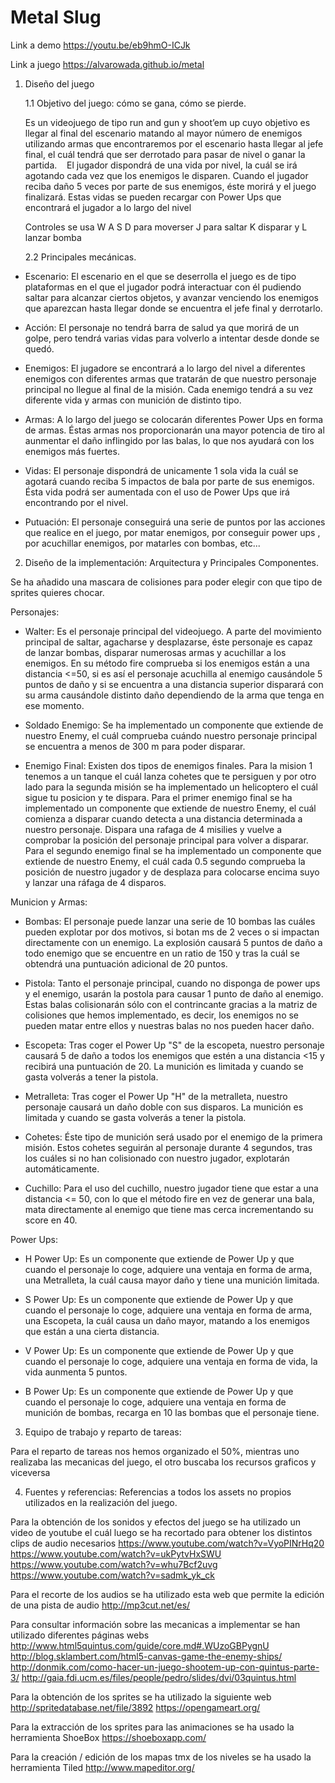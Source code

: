 # Metal Slug
Link a demo
https://youtu.be/eb9hmO-ICJk

Link a juego
https://alvarowada.github.io/metal


1. Diseño del juego

    1.1 Objetivo del juego: cómo se gana, cómo se pierde.
    
    Es un videojuego de tipo run and gun y shoot’em up cuyo objetivo es llegar al final del escenario matando al mayor número de enemigos utilizando armas que encontraremos por el escenario hasta llegar al jefe final, el cuál tendrá que ser derrotado para pasar de nivel o ganar la partida.
    El jugador dispondrá de una vida por nivel, la cuál se irá agotando cada vez que los enemigos le disparen. Cuando el jugador reciba daño 5 veces por parte de sus enemigos, éste morirá y el juego finalizará. Estas vidas se pueden recargar con Power Ups que encontrará el jugador a lo largo del nivel
    
    Controles
    se usa W A S D para moverser J para saltar K disparar y L lanzar bomba 
    
    
    2.2 Principales mecánicas.
    
- Escenario: El escenario en el que se deserrolla el juego es de tipo plataformas en el que el jugador podrá interactuar con él pudiendo saltar para alcanzar ciertos objetos, y avanzar venciendo los enemigos que aparezcan hasta llegar donde se encuentra el jefe final y derrotarlo.
    
- Acción: El personaje no tendrá barra de salud ya que morirá de un golpe, pero tendrá varias vidas para volverlo a intentar desde donde se quedó.

- Enemigos: El jugadore se encontrará a lo largo del nivel a diferentes enemigos con diferentes armas que tratarán de que nuestro personaje principal no llegue al final de la misión. Cada enemigo tendrá a su vez diferente vida y armas con munición de distinto tipo.

- Armas: A lo largo del juego se colocarán diferentes Power Ups en forma de armas. Éstas armas nos proporcionarán una mayor potencia de tiro al aunmentar el daño inflingido por las balas, lo que nos ayudará con los enemigos más fuertes.

- Vidas: El personaje dispondrá de unicamente 1 sola vida la cuál se agotará cuando reciba 5 impactos de bala por parte de sus enemigos. Ésta vida podrá ser aumentada con el uso de Power Ups que irá encontrando por el nivel.

- Putuación: El personaje conseguirá una serie de puntos por las acciones que realice en el juego, por matar enemigos, por conseguir power ups , por acuchillar enemigos, por matarles con bombas, etc...

2. Diseño de la implementación:
Arquitectura y Principales Componentes.

Se ha añadido una mascara de colisiones para poder elegir con que tipo de sprites quieres chocar.

Personajes:

- Walter: Es el personaje principal del videojuego. A parte del movimiento principal de saltar, agacharse y desplazarse, éste personaje es capaz de lanzar bombas, disparar numerosas armas y acuchillar a los enemigos. En su método fire comprueba si los enemigos están a una distancia <=50, si es así el personaje acuchilla al enemigo causándole 5 puntos de daño y si se encuentra a una distancia superior disparará con su arma causándole distinto daño dependiendo de la arma que tenga en ese momento. 
    
- Soldado Enemigo: Se ha implementado un componente que extiende de nuestro Enemy, el cuál comprueba cuándo nuestro personaje principal se encuentra a menos de 300 m para poder disparar.
    
- Enemigo Final: Existen dos tipos de enemigos finales. Para la mision 1 tenemos a un tanque el cuál lanza cohetes que te persiguen y por otro lado para la segunda misión se ha implementado un helicoptero el cuál sigue tu posicion y te dispara. Para el primer enemigo final se ha implementado un componente que extiende de nuestro Enemy, el cuál comienza a disparar cuando detecta a una distancia determinada a nuestro personaje. Dispara una rafaga de 4 misilies y vuelve a comprobar la posición del personaje principal para volver a disparar.
Para el segundo enemigo final se ha implementado un componente que extiende de nuestro Enemy, el cuál cada 0.5 segundo comprueba la posición de nuestro jugador y de desplaza para colocarse encima suyo y lanzar una ráfaga de 4 disparos.

Municion y Armas:

- Bombas: El personaje puede lanzar una serie de 10 bombas las cuáles pueden explotar por dos motivos, si botan ms de 2 veces o si impactan directamente con un enemigo. La explosión causará 5 puntos de daño a todo enemigo que se encuentre en un ratio de 150 y tras la cuál se obtendrá una puntuación adicional de 20 puntos.

- Pistola: Tanto el personaje principal, cuando no disponga de power ups y el enemigo, usarán la postola para causar 1 punto de daño al enemigo. Estas balas colisionarán sólo con el contrincante gracias a la matriz de colisiones que hemos implementado, es decir, los enemigos no se pueden matar entre ellos y nuestras balas no nos pueden hacer daño.

- Escopeta: Tras coger el Power Up "S" de la escopeta, nuestro personaje causará 5 de daño a todos los enemigos que estén a una distancia <15 y recibirá una puntuación de 20. La munición es limitada y cuando se gasta volverás a tener la pistola.

- Metralleta: Tras coger el Power Up "H" de la metralleta, nuestro personaje causará un daño doble con sus disparos. La munición es limitada y cuando se gasta volverás a tener la pistola.

- Cohetes: Éste tipo de munición será usado por el enemigo de la primera misión. Estos cohetes seguirán al personaje durante 4 segundos, tras los cuáles si no han colisionado con nuestro jugador, explotarán automáticamente.

- Cuchillo: Para el uso del cuchillo, nuestro jugador tiene que estar a una distancia <= 50, con lo que el método fire en vez de generar una bala, mata directamente al enemigo que tiene mas cerca incrementando su score en 40. 


Power Ups:

- H Power Up: Es un componente que extiende de Power Up y que cuando el personaje lo coge, adquiere una ventaja en forma de arma, una Metralleta, la cuál causa mayor daño y tiene una munición limitada.

- S Power Up: Es un componente que extiende de Power Up y que cuando el personaje lo coge, adquiere una ventaja en forma de arma, una Escopeta, la cuál causa un daño mayor, matando a los enemigos que están a una cierta distancia.

- V Power Up: Es un componente que extiende de Power Up y que cuando el personaje lo coge, adquiere una ventaja en forma de vida, la vida aunmenta 5 puntos.

- B Power Up: Es un componente que extiende de Power Up y que cuando el personaje lo coge, adquiere una ventaja en forma de munición de bombas, recarga en 10 las bombas que el personaje tiene.

3. Equipo de trabajo y reparto de tareas:

Para el reparto de tareas nos hemos organizado el 50%, mientras uno realizaba las mecanicas del juego, el otro buscaba los recursos graficos y viceversa

4. Fuentes y referencias:
Referencias a todos los assets no propios utilizados en la realización del juego.

Para la obtención de los sonidos y efectos del juego se ha utilizado un video de youtube el cuál luego se ha recortado para obtener los distintos clips de audio necesarios
    https://www.youtube.com/watch?v=VyoPINrHq20
    https://www.youtube.com/watch?v=ukPytvHxSWU
    https://www.youtube.com/watch?v=whu7Bcf2uvg
    https://www.youtube.com/watch?v=sadmk_yk_ck

Para el recorte de los audios se ha utilizado esta web que permite la edición de una pista de audio
    http://mp3cut.net/es/

Para consultar información sobre las mecanicas a implementar se han utilizado diferentes páginas webs                             http://www.html5quintus.com/guide/core.md#.WUzoGBPygnU
    http://blog.sklambert.com/html5-canvas-game-the-enemy-ships/
    http://donmik.com/como-hacer-un-juego-shootem-up-con-quintus-parte-3/
    http://gaia.fdi.ucm.es/files/people/pedro/slides/dvi/03quintus.html
    
Para la obtención de los sprites se ha utilizado la siguiente web 
    http://spritedatabase.net/file/3892
    https://opengameart.org/
    
Para la extracción de los sprites para las animaciones se ha usado la herramienta ShoeBox
    https://shoeboxapp.com/

Para la creación / edición de los mapas tmx de los niveles se ha usado la herramienta Tiled
    http://www.mapeditor.org/
